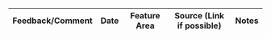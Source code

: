 | Feedback/Comment | Date | Feature Area | Source (Link if possible) | Notes |
| --- | --- | --- | --- | --- | 


